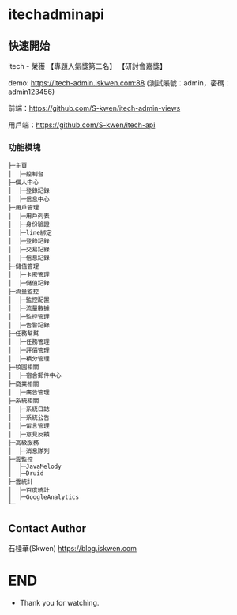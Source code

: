 # itechadminapi
## 快速開始
itech - 榮獲 【專題人氣獎第二名】 【研討會嘉獎】

demo: https://itech-admin.iskwen.com:88
(測試賬號：admin，密碼：admin123456)

前端：https://github.com/S-kwen/itech-admin-views

用戶端：https://github.com/S-kwen/itech-api


### 功能模塊
```
├─主頁
│  ├─控制台
├─個人中心
│  ├─登錄記錄
│  ├─信息中心
├─用戶管理
│  ├─用戶列表
│  ├─身份驗證
│  ├─line綁定
│  ├─登錄記錄
│  ├─交易記錄
│  ├─信息記錄
├─儲值管理
│  ├─卡密管理
│  ├─儲值記錄
├─流量監控
│  ├─監控配置
│  ├─流量數據
│  ├─監控管理
│  ├─告警記錄
├─任務幫幫
│  ├─任務管理
│  ├─評價管理
│  ├─積分管理
├─校園相關
│  ├─宿舍郵件中心
├─商業相關
│  ├─廣告管理
├─系統相關
│  ├─系統日誌
│  ├─系統公告
│  ├─留言管理
│  ├─意見反饋
├─高級服務
│  ├─消息隊列
├─雲監控
│  ├─JavaMelody
│  ├─Druid
├─雲統計
│  ├─百度統計
│  ├─GoogleAnalytics
└─
```

## Contact Author
石桂華(Skwen) https://blog.iskwen.com
# END
* Thank you for watching.